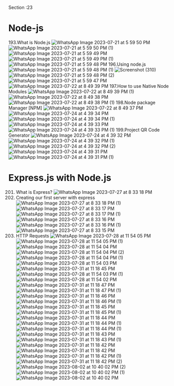 

Section :23
# Node-js
193.What is Node.js
![WhatsApp Image 2023-07-21 at 5 59 50 PM](https://github.com/krunalbhongade/Node-js/assets/126875304/e679c886-6e26-43b5-a6be-58245c54d84b)
![WhatsApp Image 2023-07-21 at 5 59 50 PM (1)](https://github.com/krunalbhongade/Node-js/assets/126875304/d8d06efd-5009-4e27-9543-079ed9fed414)
![WhatsApp Image 2023-07-21 at 5 59 49 PM](https://github.com/krunalbhongade/Node-js/assets/126875304/e24d2198-b41c-4a02-8f2d-b0e88e8de1fc)
![WhatsApp Image 2023-07-21 at 5 59 49 PM (1)](https://github.com/krunalbhongade/Node-js/assets/126875304/7486ae06-091d-4b89-9f1a-8e74029a4e25)
![WhatsApp Image 2023-07-21 at 5 59 48 PM](https://github.com/krunalbhongade/Node-js/assets/126875304/41599a4e-2d41-4ac1-8a51-9ee35a8a5f21)
196.Using node.js
![WhatsApp Image 2023-07-21 at 5 59 48 PM (1)](https://github.com/krunalbhongade/Node-js/assets/126875304/5900838b-48c2-4bd3-86af-b70d4930fd7e)
![Screenshot (310)](https://github.com/krunalbhongade/Node-js/assets/126875304/05e224d4-2be0-41a9-ab0c-95e032ba8ad2)
![WhatsApp Image 2023-07-21 at 5 59 48 PM (2)](https://github.com/krunalbhongade/Node-js/assets/126875304/2bfa8136-2388-4d26-ab41-def2150ba46d)
![WhatsApp Image 2023-07-21 at 5 59 47 PM](https://github.com/krunalbhongade/Node-js/assets/126875304/f5fe3f1c-d3f7-49e4-90c4-09e392b1b213)
![WhatsApp Image 2023-07-22 at 8 49 39 PM](https://github.com/krunalbhongade/Node-js/assets/126875304/706ff4b8-11f8-4ab0-8d78-02fafca57c17)
197.How to use Native Node Modules
![WhatsApp Image 2023-07-22 at 8 49 39 PM (1)](https://github.com/krunalbhongade/Node-js/assets/126875304/f13abacf-412a-4d39-b0cc-a008c5a3893b)
![WhatsApp Image 2023-07-22 at 8 49 38 PM](https://github.com/krunalbhongade/Node-js/assets/126875304/bb1aacbf-7591-4826-81d3-8898aa220b4f)
![WhatsApp Image 2023-07-22 at 8 49 38 PM (1)](https://github.com/krunalbhongade/Node-js/assets/126875304/98b8f9cf-c717-4a7b-ba93-c5173bfcdcae)
198.Node package Manager [NPM]
![WhatsApp Image 2023-07-22 at 8 49 37 PM](https://github.com/krunalbhongade/Node-js/assets/126875304/d30c9bae-d92f-4413-a488-791371802f9b)
![WhatsApp Image 2023-07-24 at 4 39 34 PM](https://github.com/krunalbhongade/Node-js/assets/126875304/850f1258-4996-425c-b741-0f6a799f8b5d)
![WhatsApp Image 2023-07-24 at 4 39 34 PM (1)](https://github.com/krunalbhongade/Node-js/assets/126875304/c7525161-fff5-418d-943c-651ca0fbef26)
![WhatsApp Image 2023-07-24 at 4 39 33 PM](https://github.com/krunalbhongade/Node-js/assets/126875304/7ef4feca-6832-49c4-93fa-f02414c2eb2f)
![WhatsApp Image 2023-07-24 at 4 39 33 PM (1)](https://github.com/krunalbhongade/Node-js/assets/126875304/42fdf278-0463-42a5-8002-c6cd70758474)
199.Project QR Code Generator
![WhatsApp Image 2023-07-24 at 4 39 32 PM](https://github.com/krunalbhongade/Node-js/assets/126875304/d58691d1-d421-4943-af75-983725a49f38)
![WhatsApp Image 2023-07-24 at 4 39 32 PM (1)](https://github.com/krunalbhongade/Node-js/assets/126875304/e3c35c11-145e-4364-a9b0-1f154c9f4867)
![WhatsApp Image 2023-07-24 at 4 39 32 PM (2)](https://github.com/krunalbhongade/Node-js/assets/126875304/5be18cb0-ee03-4683-9afc-e83e555605f9)
![WhatsApp Image 2023-07-24 at 4 39 31 PM](https://github.com/krunalbhongade/Node-js/assets/126875304/15ccdf67-5b5b-49da-8b94-e599da0e6560)
![WhatsApp Image 2023-07-24 at 4 39 31 PM (1)](https://github.com/krunalbhongade/Node-js/assets/126875304/3fbb76b3-4a09-48c2-85c7-3c8fb8058ee3)
# Express.js with Node.js
201. What is Express?
![WhatsApp Image 2023-07-27 at 8 33 18 PM](https://github.com/krunalbhongade/Node-js/assets/126875304/3873c209-f803-4af3-9f21-ac9b5598db36)
202. Creating our first server with express
![WhatsApp Image 2023-07-27 at 8 33 18 PM (1)](https://github.com/krunalbhongade/Node-js/assets/126875304/9f7dc102-ac65-471e-9dc0-0dd710d57df8)
![WhatsApp Image 2023-07-27 at 8 33 17 PM](https://github.com/krunalbhongade/Node-js/assets/126875304/ffd68e0a-ad72-4b13-9549-94138c9760c0)
![WhatsApp Image 2023-07-27 at 8 33 17 PM (1)](https://github.com/krunalbhongade/Node-js/assets/126875304/61358038-94c6-4209-bad5-614664aa3fef)
![WhatsApp Image 2023-07-27 at 8 33 16 PM](https://github.com/krunalbhongade/Node-js/assets/126875304/e3512573-8d45-41c8-b236-81ad0d7ba905)
![WhatsApp Image 2023-07-27 at 8 33 16 PM (1)](https://github.com/krunalbhongade/Node-js/assets/126875304/9cda875e-c414-4456-b8db-eb611f49654a)
![WhatsApp Image 2023-07-27 at 8 33 15 PM](https://github.com/krunalbhongade/Node-js/assets/126875304/0945eb2a-b74c-4821-96e5-fad074bd5ca6)
203. HTTP Requests 
![WhatsApp Image 2023-07-28 at 11 54 05 PM](https://github.com/krunalbhongade/Node-js/assets/126875304/b2e54377-aacc-44ae-88cf-9d4fc74ad0c5)
![WhatsApp Image 2023-07-28 at 11 54 05 PM (1)](https://github.com/krunalbhongade/Node-js/assets/126875304/6a294c87-d91c-407a-ac9b-365ea41471d9)
![WhatsApp Image 2023-07-28 at 11 54 04 PM](https://github.com/krunalbhongade/Node-js/assets/126875304/e2f8cf5d-f04d-4a77-b3b3-4ed89c922316)
![WhatsApp Image 2023-07-28 at 11 54 04 PM (2)](https://github.com/krunalbhongade/Node-js/assets/126875304/e77bd157-fcf2-427c-8f0a-34c998d046c9)
![WhatsApp Image 2023-07-28 at 11 54 04 PM (1)](https://github.com/krunalbhongade/Node-js/assets/126875304/21334db1-e603-42d1-b1fa-4f5287a48969)
![WhatsApp Image 2023-07-28 at 11 54 03 PM](https://github.com/krunalbhongade/Node-js/assets/126875304/95bf6a70-0452-4dd0-a317-f8f701be4c03)
![WhatsApp Image 2023-07-31 at 11 18 45 PM](https://github.com/krunalbhongade/Node-js/assets/126875304/420f9f14-e9fc-4d5e-9fa6-e3d31c9e5220)
![WhatsApp Image 2023-07-28 at 11 54 03 PM (1)](https://github.com/krunalbhongade/Node-js/assets/126875304/3d86d424-424c-4c22-830c-694beeb520f9)
![WhatsApp Image 2023-07-28 at 11 54 02 PM](https://github.com/krunalbhongade/Node-js/assets/126875304/ba5d53ec-fbf7-44af-9763-b850f3e2db01)
![WhatsApp Image 2023-07-31 at 11 18 47 PM](https://github.com/krunalbhongade/Node-js/assets/126875304/42daf3ea-d041-42f9-86ff-e64729b9ccea)
![WhatsApp Image 2023-07-31 at 11 18 47 PM (1)](https://github.com/krunalbhongade/Node-js/assets/126875304/55897e53-6110-45a3-8a64-e67488842a46)
![WhatsApp Image 2023-07-31 at 11 18 46 PM](https://github.com/krunalbhongade/Node-js/assets/126875304/73b8f1eb-65bb-4bc5-ba2b-295aafac5dae)
![WhatsApp Image 2023-07-31 at 11 18 46 PM (1)](https://github.com/krunalbhongade/Node-js/assets/126875304/cd125bb8-0dc6-4812-aad2-b81679e4fc79)
![WhatsApp Image 2023-07-31 at 11 18 45 PM](https://github.com/krunalbhongade/Node-js/assets/126875304/b64dacb4-8819-41a9-bd36-f051ce3d8cd1)
![WhatsApp Image 2023-07-31 at 11 18 45 PM (1)](https://github.com/krunalbhongade/Node-js/assets/126875304/673fd217-1d91-4af8-ab83-0195bad315e8)
![WhatsApp Image 2023-07-31 at 11 18 44 PM](https://github.com/krunalbhongade/Node-js/assets/126875304/9e6cf218-4030-485d-ab09-d6b15f98789d)
![WhatsApp Image 2023-07-31 at 11 18 44 PM (1)](https://github.com/krunalbhongade/Node-js/assets/126875304/9766ea28-1386-4099-b6dd-f421d8b9fab7)
![WhatsApp Image 2023-07-31 at 11 18 44 PM (1)](https://github.com/krunalbhongade/Node-js/assets/126875304/e3fd9b62-8d07-406d-bc66-6c32cd9effeb)
![WhatsApp Image 2023-07-31 at 11 18 43 PM](https://github.com/krunalbhongade/Node-js/assets/126875304/2dd16658-a2e6-4ded-80d3-98422c7116c5)
![WhatsApp Image 2023-07-31 at 11 18 43 PM (1)](https://github.com/krunalbhongade/Node-js/assets/126875304/4409a60d-3db0-4674-99e7-bc727fcae2c9)
![WhatsApp Image 2023-07-31 at 11 18 42 PM](https://github.com/krunalbhongade/Node-js/assets/126875304/32fb8237-857b-4b23-a9bb-c48e4c2ee07f)
![WhatsApp Image 2023-07-31 at 11 18 42 PM](https://github.com/krunalbhongade/Node-js/assets/126875304/25046dd1-308f-4bd2-9ae5-c7ab0b728ae0)
![WhatsApp Image 2023-07-31 at 11 18 42 PM (1)](https://github.com/krunalbhongade/Node-js/assets/126875304/0c7a2e73-4c8e-442d-b21b-2762eab740a2)
![WhatsApp Image 2023-07-31 at 11 18 42 PM (2)](https://github.com/krunalbhongade/Node-js/assets/126875304/040eee2a-90a2-4085-a56c-b6e20dc6c2c2)
![WhatsApp Image 2023-08-02 at 10 40 02 PM (2)](https://github.com/krunalbhongade/Node-js/assets/126875304/4957d11c-bc55-4c10-8190-106751c41d07)
![WhatsApp Image 2023-08-02 at 10 40 02 PM (1)](https://github.com/krunalbhongade/Node-js/assets/126875304/b72f85f0-7006-492b-ac0e-063a874f5e0d)
![WhatsApp Image 2023-08-02 at 10 40 02 PM](https://github.com/krunalbhongade/Node-js/assets/126875304/8cde0c90-5ca7-4435-9430-d4601deb9503)
